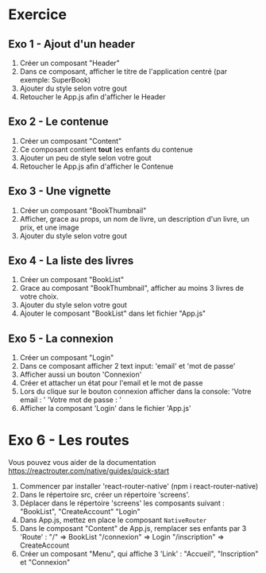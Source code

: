 # Exercice

## Exo 1 - Ajout d'un header

1. Créer un composant "Header"
2. Dans ce composant, afficher le titre de l'application centré (par exemple: SuperBook)
3. Ajouter du style selon votre gout
4. Retoucher le App.js afin d'afficher le
   Header

## Exo 2 - Le contenue

1. Créer un composant "Content"
2. Ce composant contient **tout** les enfants
   du contenue
3. Ajouter un peu de style selon votre gout
4. Retoucher le App.js afin d'afficher le
   Contenue

## Exo 3 - Une vignette

1. Créer un composant "BookThumbnail"
2. Afficher, grace au props, un nom de livre,
   un description d'un livre, un prix,
   et une image
3. Ajouter du style selon votre gout

## Exo 4 - La liste des livres

1. Créer un composant "BookList"
2. Grace au composant "BookThumbnail", afficher au moins 3 livres de votre choix.
3. Ajouter du style selon votre gout
4. Ajouter le composant "BookList" dans
   let fichier "App.js"

## Exo 5 - La connexion

1. Créer un composant "Login"
2. Dans ce composant afficher 2 text input: 'email' et 'mot de passe'
3. Afficher aussi un bouton 'Connexion'
4. Créer et attacher un état pour l'email et le mot de passe
5. Lors du clique sur le bouton connexion afficher dans la console:
   'Votre email : <email>'
   'Votre mot de passe : <motDePasse>'
6. Afficher la composant 'Login' dans le fichier 'App.js'

# Exo 6 - Les routes

Vous pouvez vous aider de la documentation
https://reactrouter.com/native/guides/quick-start

1. Commencer par installer 'react-router-native'
   (npm i react-router-native)
2. Dans le répertoire src, créer un répertoire
   'screens'.
3. Déplacer dans le répertoire 'screens' les
   composants suivant : "BookList", "CreateAccount"
   "Login"
4. Dans App.js, mettez en place le composant
   `NativeRouter`
5. Dans le composant "Content" de App.js, remplacer
   ses enfants par 3 'Route' :
   "/" => BookList
   "/connexion" => Login
   "/inscription" => CreateAccount
6. Créer un composant "Menu", qui affiche 3 'Link' :
   "Accueil", "Inscription" et "Connexion"
